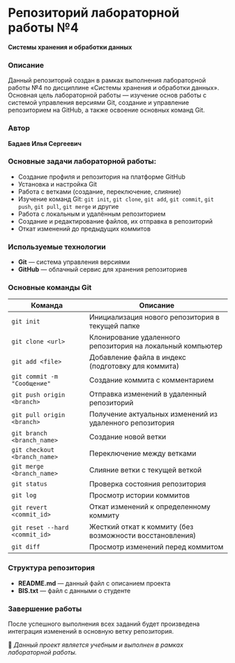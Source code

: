 # Репозиторий лабораторной работы №4  
**Системы хранения и обработки данных**  

### Описание  
Данный репозиторий создан в рамках выполнения лабораторной работы №4 по дисциплине «Системы хранения и обработки данных». Основная цель лабораторной работы — изучение основ работы с системой управления версиями Git, создание и управление репозиторием на GitHub, а также освоение основных команд Git.  

### Автор  
**Бадаев Илья Сергеевич**  

### Основные задачи лабораторной работы:  
- Создание профиля и репозитория на платформе GitHub  
- Установка и настройка Git  
- Работа с ветками (создание, переключение, слияние)  
- Изучение команд Git: `git init`, `git clone`, `git add`, `git commit`, `git push`, `git pull`, `git merge` и другие  
- Работа с локальным и удалённым репозиторием  
- Создание и редактирование файлов, их отправка в репозиторий  
- Откат изменений до предыдущих коммитов  

### Используемые технологии  
- **Git** — система управления версиями  
- **GitHub** — облачный сервис для хранения репозиториев  

### Основные команды Git  

| Команда | Описание |
|---------|----------|
| `git init` | Инициализация нового репозитория в текущей папке |
| `git clone <url>` | Клонирование удаленного репозитория на локальный компьютер |
| `git add <file>` | Добавление файла в индекс (подготовку для коммита) |
| `git commit -m "Сообщение"` | Создание коммита с комментарием |
| `git push origin <branch>` | Отправка изменений в удаленный репозиторий |
| `git pull origin <branch>` | Получение актуальных изменений из удаленного репозитория |
| `git branch <branch_name>` | Создание новой ветки |
| `git checkout <branch_name>` | Переключение между ветками |
| `git merge <branch_name>` | Слияние ветки с текущей веткой |
| `git status` | Проверка состояния репозитория |
| `git log` | Просмотр истории коммитов |
| `git revert <commit_id>` | Откат изменений к определенному коммиту |
| `git reset --hard <commit_id>` | Жесткий откат к коммиту (без возможности восстановления) |
| `git diff` | Просмотр изменений перед коммитом |

### Структура репозитория  
- **README.md** — данный файл с описанием проекта  
- **BIS.txt** — файл с данными о студенте

### Завершение работы  
После успешного выполнения всех заданий будет произведена интеграция изменений в основную ветку репозитория.  

📌 *Данный проект является учебным и выполнен в рамках лабораторной работы.*
